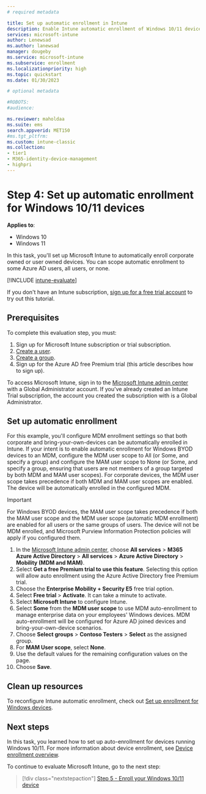 ```yaml
---
# required metadata

title: Set up automatic enrollment in Intune
description: Enable Intune automatic enrollment of Windows 10/11 devices that join or register with your Azure AD. 
services: microsoft-intune
author: Lenewsad
ms.author: lanewsad
manager: dougeby
ms.service: microsoft-intune
ms.subservice: enrollment
ms.localizationpriority: high
ms.topic: quickstart
ms.date: 01/30/2023

# optional metadata

#ROBOTS:
#audience:

ms.reviewer: maholdaa
ms.suite: ems
search.appverid: MET150
#ms.tgt_pltfrm:
ms.custom: intune-classic
ms.collection:
- tier1
- M365-identity-device-management
- highpri
---
```


# Step 4: Set up automatic enrollment for Windows 10/11 devices  

**Applies to**:

- Windows 10  
- Windows 11  

In this task, you'll set up Microsoft Intune to automatically enroll corporate owned or user owned devices. You can scope automatic enrollment to some Azure AD users, all users, or none.  

[!INCLUDE [intune-evaluate](../includes/intune-evaluate.md)]

If you don't have an Intune subscription, [sign up for a free trial account](../fundamentals/free-trial-sign-up.md) to try out this tutorial.

## Prerequisites

To complete this evaluation step, you must:

1. Sign up for Microsoft Intune subscription or trial subscription.
2. [Create a user](../fundamentals/quickstart-create-user.md).
3. [Create a group](../fundamentals/quickstart-create-group.md).
4. Sign up for the Azure AD free Premium trial (this article describes how to sign up).

To access Microsoft Intune, sign in to the [Microsoft Intune admin center](https://go.microsoft.com/fwlink/?linkid=2109431) with a Global Administrator account. If you've already created an Intune Trial subscription, the account you created the subscription with is a Global Administrator.

## Set up automatic enrollment

For this example, you'll configure MDM enrollment settings so that both corporate and bring-your-own-devices can be automatically enrolled in Intune. If your intent is to enable automatic enrollment for Windows BYOD devices to an MDM, configure the MDM user scope to All (or Some, and specify a group) and configure the MAM user scope to None (or Some, and specify a group, ensuring that users are not members of a group targeted by both MDM and MAM user scopes). For corporate devices, the MDM user scope takes precedence if both MDM and MAM user scopes are enabled. The device will be automatically enrolled in the configured MDM.  

> [!IMPORTANT]
> For Windows BYOD devices, the MAM user scope takes precedence if both the MAM user scope and the MDM user scope (automatic MDM enrollment) are enabled for all users or the same groups of users. The device will not be MDM enrolled, and Microsoft Purview Information Protection policies will apply if you configured them.  

1. In the [Microsoft Intune admin center](https://go.microsoft.com/fwlink/?linkid=2109431), choose **All services** > **M365 Azure Active Directory** > **All services** > **Azure Active Directory** > **Mobility (MDM and MAM)**.  
2. Select **Get a free Premium trial to use this feature**. Selecting this option will allow auto enrollment using the Azure Active Directory free Premium trial.  
3. Choose the **Enterprise Mobility + Security E5** free trial option.  
4. Select **Free trial** > **Activate**. It can take a minute to activate.  
5. Select **Microsoft Intune** to configure Intune.  
6. Select **Some** from the **MDM user scope** to use MDM auto-enrollment to manage enterprise data on your employees' Windows devices. MDM auto-enrollment will be configured for Azure AD joined devices and bring-your-own-device scenarios.  
7. Choose **Select groups** > **Contoso Testers** > **Select** as the assigned group.  
8. For **MAM User scope**, select **None**.  
9. Use the default values for the remaining configuration values on the page.    
10. Choose **Save**.  

## Clean up resources

To reconfigure Intune automatic enrollment, check out [Set up enrollment for Windows devices](windows-enroll.md).  

## Next steps

In this task, you learned how to set up auto-enrollment for devices running Windows 10/11. For more information about device enrollment, see [Device enrollment overview](../fundamentals/deployment-guide-enrollment.md).  

To continue to evaluate Microsoft Intune, go to the next step:

> [!div class="nextstepaction"]
> [Step 5 - Enroll your Windows 10/11 device](quickstart-enroll-windows-device.md)

